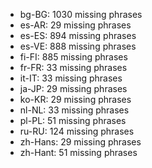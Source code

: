 - bg-BG: 1030 missing phrases
- es-AR: 29 missing phrases
- es-ES: 894 missing phrases
- es-VE: 888 missing phrases
- fi-FI: 885 missing phrases
- fr-FR: 33 missing phrases
- it-IT: 33 missing phrases
- ja-JP: 29 missing phrases
- ko-KR: 29 missing phrases
- nl-NL: 33 missing phrases
- pl-PL: 51 missing phrases
- ru-RU: 124 missing phrases
- zh-Hans: 29 missing phrases
- zh-Hant: 51 missing phrases
